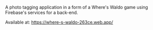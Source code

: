 A photo tagging application in a form of a Where's Waldo game using Firebase's services for a back-end.

Available at: https://where-s-waldo-263ce.web.app/
